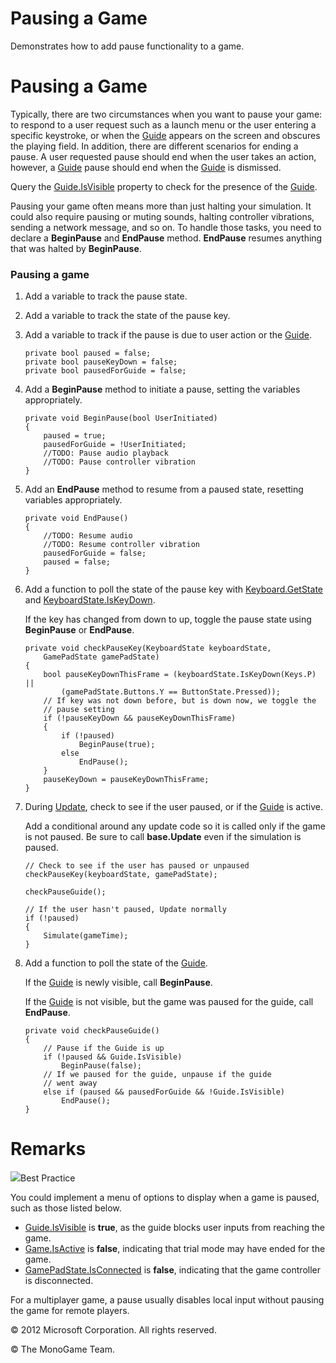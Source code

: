 ﻿

# Pausing a Game

Demonstrates how to add pause functionality to a game.

# Pausing a Game

Typically, there are two circumstances when you want to pause your game: to respond to a user request such as a launch menu or the user entering a specific keystroke, or when the [Guide](T_Microsoft_Xna_Framework_GamerServices_Guide.md) appears on the screen and obscures the playing field. In addition, there are different scenarios for ending a pause. A user requested pause should end when the user takes an action, however, a [Guide](T_Microsoft_Xna_Framework_GamerServices_Guide.md) pause should end when the [Guide](T_Microsoft_Xna_Framework_GamerServices_Guide.md) is dismissed.

Query the [Guide.IsVisible](P_Microsoft_Xna_Framework_GamerServices_Guide_IsVisible.md) property to check for the presence of the [Guide](T_Microsoft_Xna_Framework_GamerServices_Guide.md).

Pausing your game often means more than just halting your simulation. It could also require pausing or muting sounds, halting controller vibrations, sending a network message, and so on. To handle those tasks, you need to declare a **BeginPause** and **EndPause** method. **EndPause** resumes anything that was halted by **BeginPause**.

### Pausing a game

1.  Add a variable to track the pause state.
    
2.  Add a variable to track the state of the pause key.
    
3.  Add a variable to track if the pause is due to user action or the [Guide](T_Microsoft_Xna_Framework_GamerServices_Guide.md).
    
    ```
    private bool paused = false;
    private bool pauseKeyDown = false;
    private bool pausedForGuide = false;
    ```
                        
    
4.  Add a **BeginPause** method to initiate a pause, setting the variables appropriately.
    
    ```
    private void BeginPause(bool UserInitiated)
    {
        paused = true;
        pausedForGuide = !UserInitiated;
        //TODO: Pause audio playback
        //TODO: Pause controller vibration
    }
    ```
                        
    
5.  Add an **EndPause** method to resume from a paused state, resetting variables appropriately.
    
    ```
    private void EndPause()
    {
        //TODO: Resume audio
        //TODO: Resume controller vibration
        pausedForGuide = false;
        paused = false;
    }
    ```
                        
    
6.  Add a function to poll the state of the pause key with [Keyboard.GetState](O_M_MXFI_Keyboard_GetState.md) and [KeyboardState.IsKeyDown](M_Microsoft_Xna_Framework_Input_KeyboardState_IsKeyDown.md).
    
    If the key has changed from down to up, toggle the pause state using **BeginPause** or **EndPause**.
    
    ```
    private void checkPauseKey(KeyboardState keyboardState,
        GamePadState gamePadState)
    {
        bool pauseKeyDownThisFrame = (keyboardState.IsKeyDown(Keys.P) ||
            (gamePadState.Buttons.Y == ButtonState.Pressed));
        // If key was not down before, but is down now, we toggle the
        // pause setting
        if (!pauseKeyDown && pauseKeyDownThisFrame)
        {
            if (!paused)
                BeginPause(true);
            else
                EndPause();
        }
        pauseKeyDown = pauseKeyDownThisFrame;
    }
    ```
                        
    
7.  During [Update](M_Microsoft_Xna_Framework_Game_Update.md), check to see if the user paused, or if the [Guide](T_Microsoft_Xna_Framework_GamerServices_Guide.md) is active.
    
    Add a conditional around any update code so it is called only if the game is not paused. Be sure to call **base.Update** even if the simulation is paused.
    
    ```
    // Check to see if the user has paused or unpaused
    checkPauseKey(keyboardState, gamePadState);
    
    checkPauseGuide();
    
    // If the user hasn't paused, Update normally
    if (!paused)
    {
        Simulate(gameTime);
    }
    ```
                        
    
8.  Add a function to poll the state of the [Guide](T_Microsoft_Xna_Framework_GamerServices_Guide.md).
    
    If the [Guide](T_Microsoft_Xna_Framework_GamerServices_Guide.md) is newly visible, call **BeginPause**.
    
    If the [Guide](T_Microsoft_Xna_Framework_GamerServices_Guide.md) is not visible, but the game was paused for the guide, call **EndPause**.
    
    ```
    private void checkPauseGuide()
    {
        // Pause if the Guide is up
        if (!paused && Guide.IsVisible)
            BeginPause(false);
        // If we paused for the guide, unpause if the guide
        // went away
        else if (paused && pausedForGuide && !Guide.IsVisible)
            EndPause();
    }
    ```
                        
    

# Remarks

![](bp.gif)Best Practice

You could implement a menu of options to display when a game is paused, such as those listed below.

*   [Guide.IsVisible](P_Microsoft_Xna_Framework_GamerServices_Guide_IsVisible.md) is **true**, as the guide blocks user inputs from reaching the game.
*   [Game.IsActive](P_Microsoft_Xna_Framework_Game_IsActive.md) is **false**, indicating that trial mode may have ended for the game.
*   [GamePadState.IsConnected](P_Microsoft_Xna_Framework_Input_GamePadState_IsConnected.md) is **false**, indicating that the game controller is disconnected.

For a multiplayer game, a pause usually disables local input without pausing the game for remote players.

© 2012 Microsoft Corporation. All rights reserved.  

© The MonoGame Team.
